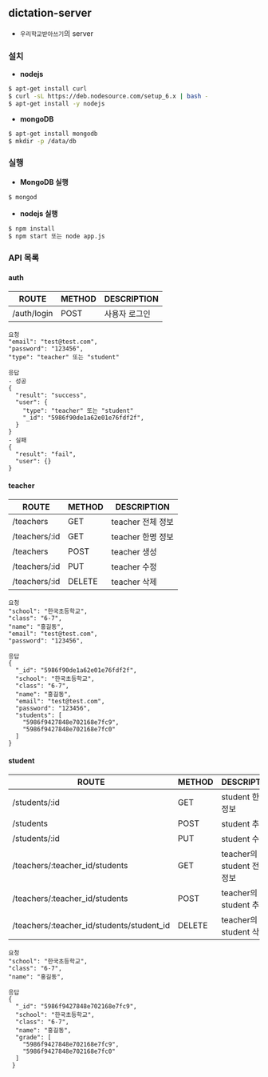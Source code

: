 ## dictation-server
- `우리학교받아쓰기`의 server

### 설치
- **nodejs**
```bash
$ apt-get install curl
$ curl -sL https://deb.nodesource.com/setup_6.x | bash -
$ apt-get install -y nodejs
```

- **mongoDB**
```bash
$ apt-get install mongodb
$ mkdir -p /data/db
```

### 실행
- **MongoDB 실행**
```bash
$ mongod
```
- **nodejs 실행**
```bash
$ npm install
$ npm start 또는 node app.js
```

### API 목록

#### auth
| ROUTE  | METHOD  | DESCRIPTION |
|---|---|---|
| /auth/login  | POST | 사용자 로그인 |

```
요청
"email": "test@test.com",
"password": "123456",
"type": "teacher" 또는 "student"
```
```
응답
- 성공
{
  "result": "success",
  "user": {
    "type": "teacher" 또는 "student"
    "_id": "5986f90de1a62e01e76fdf2f",
  }
}
- 실패
{
  "result": "fail",
  "user": {}
}
```

#### teacher

| ROUTE  | METHOD  | DESCRIPTION |
|---|---|---|
| /teachers  |  GET | teacher 전체 정보 |
| /teachers/:id  |  GET | teacher 한명 정보 |
| /teachers  |  POST | teacher 생성 |
| /teachers/:id  |  PUT | teacher 수정 |
| /teachers/:id  |  DELETE | teacher 삭제 |
```
요청
"school": "한국초등학교",
"class": "6-7",
"name": "홍길동",
"email": "test@test.com",
"password": "123456",
```
```
응답
{
  "_id": "5986f90de1a62e01e76fdf2f",
  "school": "한국초등학교",
  "class": "6-7",
  "name": "홍길동",
  "email": "test@test.com",
  "password": "123456",
  "students": [
    "5986f9427848e702168e7fc9",
    "5986f9427848e702168e7fc0"
  ]
}
```

#### student

| ROUTE  | METHOD  | DESCRIPTION |
|---|---|---|
| /students/:id  |  GET | student 한명 정보 |
| /students  |  POST | student 추가 |
| /students/:id  |  PUT | student 수정 |
| /teachers/:teacher_id/students  |  GET | teacher의 student 전체 정보 |
| /teachers/:teacher_id/students  |  POST | teacher의 student 추가 |
| /teachers/:teacher_id/students/student_id  |  DELETE | teacher의 student 삭제 |
```
요청
"school": "한국초등학교",
"class": "6-7",
"name": "홍길동",
```
```
응답
{
  "_id": "5986f9427848e702168e7fc9",
  "school": "한국초등학교",
  "class": "6-7",
  "name": "홍길동",
  "grade": [
    "5986f9427848e702168e7fc9",
    "5986f9427848e702168e7fc0"
  ]
 }
```
